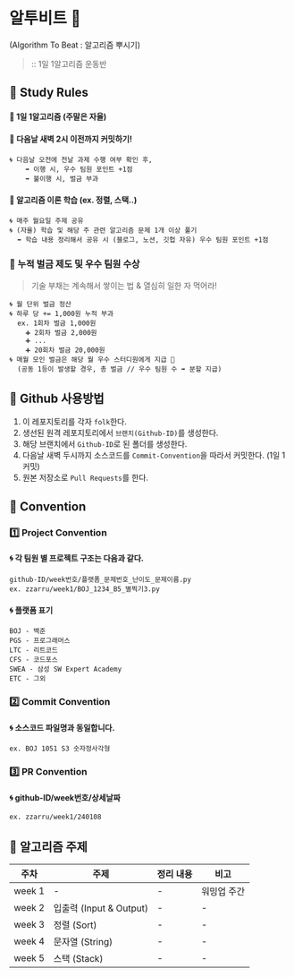 # 알투비트 🥊
(Algorithm To Beat : 알고리즘 뿌시기)  
> :: 1일 1알고리즘 운동반


## 🥊 Study Rules
#### 🍥 **1일 1알고리즘** (주말은 자율)  
#### 🍥 **다음날 새벽 2시 이전까지 커밋**하기!  
```
🌀 다음날 오전에 전날 과제 수행 여부 확인 후,  
    ➡️ 이행 시, 우수 팀원 포인트 +1점  
    ➡️ 불이행 시, 벌금 부과
```

#### 🍥 알고리즘 이론 학습 (ex. 정렬, 스택..)  
```
🌀 매주 월요일 주제 공유  
🌀 (자율) 학습 및 해당 주 관련 알고리즘 문제 1개 이상 풀기   
  ➡️ 학습 내용 정리해서 공유 시 (블로그, 노션, 깃헙 자유) 우수 팀원 포인트 +1점  
```

### 💸 **누적 벌금 제도 및 우수 팀원 수상**
> 기술 부채는 계속해서 쌓이는 법 & 열심히 일한 자 먹어라!
```
🌀 월 단위 벌금 정산  
🌀 하루 당 += 1,000원 누적 부과  
  ex. 1회차 벌금 1,000원   
    ➕ 2회차 벌금 2,000원  
    ➕ ...  
    ➕ 20회차 벌금 20,000원  
🌀 매월 모인 벌금은 해당 월 우수 스터디원에게 지급 🥇  
  (공동 1등이 발생할 경우, 총 벌금 // 우수 팀원 수 ➡️ 분할 지급)  
```

## 📌 Github 사용방법
1. 이 레포지토리를 각자 `folk`한다.  
2. 생선된 원격 레포지토리에서 `브랜치(Github-ID)`를 생성한다.
3. 해당 브랜치에서 `Github-ID`로 된 폴더를 생성한다.
4. 다음날 새벽 두시까지 소스코드를 `Commit-Convention`을 따라서 커밋한다. (1일 1커밋)
5. 원본 저장소로 `Pull Requests`를 한다. 

## 📌 Convention
### 1️⃣ Project Convention  
#### 🌀 각 팀원 별 프로젝트 구조는 다음과 같다.  
    github-ID/week번호/플랫폼_문제번호_난이도_문제이름.py
    ex. zzarru/week1/BOJ_1234_B5_별찍기3.py
    
#### 🌀 플랫폼 표기  
    BOJ - 백준  
    PGS - 프로그래머스  
    LTC - 리트코드  
    CFS - 코드포스  
    SWEA - 삼성 SW Expert Academy  
    ETC - 그외

### 2️⃣ Commit Convention
#### 🌀 소스코드 파일명과 동일합니다. 
    ex. BOJ 1051 S3 숫자정사각형

### 3️⃣ PR Convention
#### 🌀 github-ID/week번호/상세날짜
    ex. zzarru/week1/240108


## 📝 알고리즘 주제
| 주차 | 주제 | 정리 내용 | 비고 |
| --- | --- | --- | --- |
| week 1 | - | - | 워밍업 주간 |
| week 2 | 입출력 (Input & Output) | - | - |
| week 3 | 정렬 (Sort) | - | - |
| week 4 | 문자열 (String) | - | - |
| week 5 | 스택 (Stack) | - | - |
    
